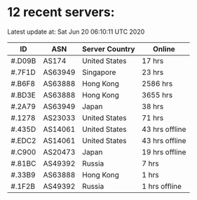 # 12 recent servers:

Latest update at: Sat Jun 20 06:10:11 UTC 2020

| ID | ASN | Server Country | Online |
| -- | --- | -------------- | ------ |
| #.D09B | AS174 | United States | 17 hrs |
| #.7F1D | AS63949 | Singapore | 23 hrs |
| #.B6F8 | AS63888 | Hong Kong | 2586 hrs |
| #.BD3E | AS63888 | Hong Kong | 3655 hrs |
| #.2A79 | AS63949 | Japan | 38 hrs |
| #.1278 | AS23033 | United States | 71 hrs |
| #.435D | AS14061 | United States | 43 hrs offline |
| #.EDC2 | AS14061 | United States | 43 hrs offline |
| #.C900 | AS20473 | Japan | 19 hrs offline |
| #.81BC | AS49392 | Russia | 7 hrs |
| #.33B9 | AS63888 | Hong Kong | 1 hrs |
| #.1F2B | AS49392 | Russia | 1 hrs offline |

